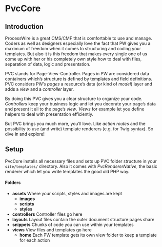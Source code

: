 # PvcCore

## Introduction

ProcessWire is a great CMS/CMF that is comfortable to use and manage. Coders as well as designers especially love the fact that PW gives you a maximum of freedom when it comes to structuring and coding your templates. But also it is this freedom that makes every single one of us come up with her or his completely own style how to deal with files, separation of data, logic and presentation.

PVC stands for Page-View-Controller. Pages in PW are considered data containers which’s structure is defined by templates and field definitions. PVC considers PW’s _pages_ a resource’s data (or kind of _model_) layer and adds a _view_ and a _controller_ layer.

By doing this PVC gives you a clear structure to organize your code. _Controllers_ keep your business logic and let you decorate your page’s data and present it all to the page’s _view_. _Views_ for example let you define helpers to deal with presentation efficiently.

But PVC brings you much more, you’ll love. Like _action routes_ and the possibility to use (and write) template renderers (e.g. for Twig syntax). So dive in and explore!

## Setup
PvcCore installs all necessary files and sets up PVC folder structure in your ```site/templates/``` directory. Also it comes with _PvcRendererNative_, the basic renderer which let you write templates the good old PHP way.

#### Folders
* __assets__ Where your scripts, styles and images are kept
  * __images__
  * __scripts__
  * __styles__
* __controllers__ Controller files go here
* __layouts__ Layout files contain the outer document structure pages share
* __snippets__ Chunks of code you can use within your templates
* __views__ View files and templates go here
  * __home__ Each PW template gets its own view folder to keep a template for each action
